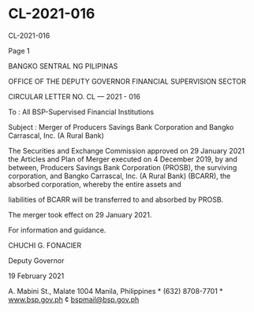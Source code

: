 # CL-2021-016

CL-2021-016

Page 1

BANGKO SENTRAL NG PILIPINAS

OFFICE OF THE DEPUTY GOVERNOR FINANCIAL SUPERVISION SECTOR

CIRCULAR LETTER NO. CL — 2021 - 016

To : All BSP-Supervised Financial Institutions

Subject : Merger of Producers Savings Bank Corporation and Bangko Carrascal, Inc. (A Rural Bank)

The Securities and Exchange Commission approved on 29 January 2021 the Articles and Plan of Merger executed on 4 December 2019, by and between, Producers Savings Bank Corporation (PROSB), the surviving corporation, and Bangko Carrascal, Inc. (A Rural Bank) (BCARR), the absorbed corporation, whereby the entire assets and

liabilities of BCARR will be transferred to and absorbed by PROSB.

The merger took effect on 29 January 2021.

For information and guidance.

 CHUCHI G. FONACIER

Deputy Governor

19 February 2021

A. Mabini St., Malate 1004 Manila, Philippines * (632) 8708-7701 * www.bsp.gov.ph ¢ bspmail@bsp.gov.ph